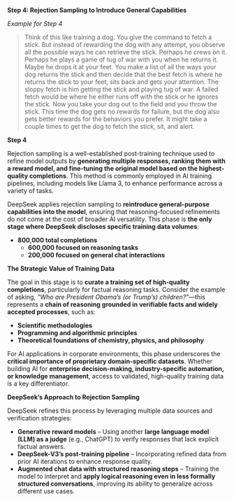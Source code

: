 **Step 4: Rejection Sampling to Introduce General Capabilities**

_Example for Step 4_

> Think of this like training a dog. You give the command to fetch a stick. But instead of rewarding the dog with any attempt, you observe all the possible ways he can retrieve the stick. Perhaps he crews on it. Perhaps he plays a game of tug of war with you when he returns it. Maybe he drops it at your feet. You make a list of all the ways your dog returns the stick and then decide that the best fetch is where he returns the stick to your feet, sits back and gets your attention. The sloppy fetch is him getting the stick and playing tug of war. A failed fetch would be where he either runs off with the stick or he ignores the stick. Now you take your dog out to the field and you throw the stick. This time the dog gets no rewards for failure, but the dog also gets better rewards for the behaviors you prefer. It might take a couple times to get the dog to fetch the stick, sit, and alert.

**Step 4**

Rejection sampling is a well-established post-training technique used to refine model outputs by **generating multiple responses, ranking them with a reward model, and fine-tuning the original model based on the highest-quality completions**. This method is commonly employed in AI training pipelines, including models like Llama 3, to enhance performance across a variety of tasks.

DeepSeek applies rejection sampling to **reintroduce general-purpose capabilities into the model**, ensuring that reasoning-focused refinements do not come at the cost of broader AI versatility. This phase is **the only stage where DeepSeek discloses specific training data volumes**:

*   **800,000 total completions**
    *   **600,000 focused on reasoning tasks**
    *   **200,000 focused on general chat interactions**

**The Strategic Value of Training Data**

The goal in this stage is to **curate a training set of high-quality completions**, particularly for factual reasoning tasks. Consider the example of asking, _"Who are President Obama’s (or Trump’s) children?"_—this represents a **chain of reasoning grounded in verifiable facts and widely accepted processes**, such as:

*   **Scientific methodologies**
*   **Programming and algorithmic principles**
*   **Theoretical foundations of chemistry, physics, and philosophy**

For AI applications in corporate environments, this phase underscores the **critical importance of proprietary domain-specific datasets**. Whether building AI for **enterprise decision-making, industry-specific automation, or knowledge management**, access to validated, high-quality training data is a key differentiator.

**DeepSeek’s Approach to Rejection Sampling**

DeepSeek refines this process by leveraging multiple data sources and verification strategies:

*   **Generative reward models** – Using another **large language model (LLM) as a judge** (e.g., ChatGPT) to verify responses that lack explicit factual answers.
*   **DeepSeek-V3’s post-training pipeline** – Incorporating refined data from prior AI iterations to enhance response quality.
*   **Augmented chat data with structured reasoning steps** – Training the model to interpret and **apply logical reasoning even in less formally structured conversations**, improving its ability to generalize across different use cases.